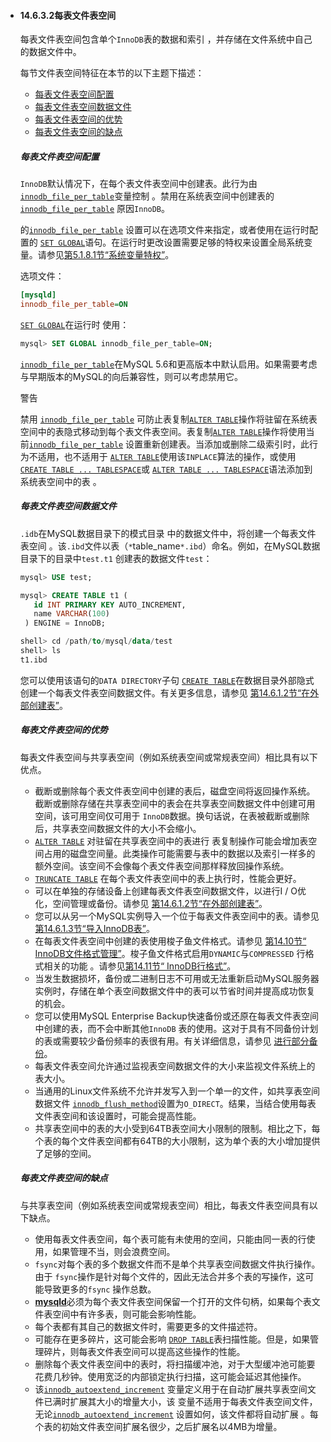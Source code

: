 - #### 14.6.3.2每表文件表空间

  

  每表文件表空间包含单个`InnoDB`表的数据和索引 ，并存储在文件系统中自己的数据文件中。

  每节文件表空间特征在本节的以下主题下描述：

  - [每表文件表空间配置](https://dev.mysql.com/doc/refman/5.7/en/innodb-file-per-table-tablespaces.html#innodb-file-per-table-configuration)
  - [每表文件表空间数据文件](https://dev.mysql.com/doc/refman/5.7/en/innodb-file-per-table-tablespaces.html#innodb-file-per-table-data-files)
  - [每表文件表空间的优势](https://dev.mysql.com/doc/refman/5.7/en/innodb-file-per-table-tablespaces.html#innodb-file-per-table-advantages)
  - [每表文件表空间的缺点](https://dev.mysql.com/doc/refman/5.7/en/innodb-file-per-table-tablespaces.html#innodb-file-per-table-disadvantages)

  ##### 每表文件表空间配置

  `InnoDB`默认情况下，在每个表文件表空间中创建表。此行为由[`innodb_file_per_table`](https://dev.mysql.com/doc/refman/5.7/en/innodb-parameters.html#sysvar_innodb_file_per_table)变量控制 。禁用在系统表空间中创建表的[`innodb_file_per_table`](https://dev.mysql.com/doc/refman/5.7/en/innodb-parameters.html#sysvar_innodb_file_per_table) 原因`InnoDB`。

  的[`innodb_file_per_table`](https://dev.mysql.com/doc/refman/5.7/en/innodb-parameters.html#sysvar_innodb_file_per_table) 设置可以在选项文件来指定，或者使用在运行时配置的 [`SET GLOBAL`](https://dev.mysql.com/doc/refman/5.7/en/set-variable.html)语句。在运行时更改设置需要足够的特权来设置全局系统变量。请参见[第5.1.8.1节“系统变量特权”](https://dev.mysql.com/doc/refman/5.7/en/system-variable-privileges.html)。

  选项文件：

  ```ini
  [mysqld]
  innodb_file_per_table=ON
  ```

  [`SET GLOBAL`](https://dev.mysql.com/doc/refman/5.7/en/set-variable.html)在运行时 使用：

  ```sql
  mysql> SET GLOBAL innodb_file_per_table=ON;
  ```

  [`innodb_file_per_table`](https://dev.mysql.com/doc/refman/5.7/en/innodb-parameters.html#sysvar_innodb_file_per_table)在MySQL 5.6和更高版本中默认启用。如果需要考虑与早期版本的MySQL的向后兼容性，则可以考虑禁用它。

  警告

  禁用 [`innodb_file_per_table`](https://dev.mysql.com/doc/refman/5.7/en/innodb-parameters.html#sysvar_innodb_file_per_table) 可防止表复制[`ALTER TABLE`](https://dev.mysql.com/doc/refman/5.7/en/alter-table.html)操作将驻留在系统表空间中的表隐式移动到每个表文件表空间。表复制[`ALTER TABLE`](https://dev.mysql.com/doc/refman/5.7/en/alter-table.html)操作将使用当前[`innodb_file_per_table`](https://dev.mysql.com/doc/refman/5.7/en/innodb-parameters.html#sysvar_innodb_file_per_table) 设置重新创建表。当添加或删除二级索引时，此行为不适用，也不适用于 [`ALTER TABLE`](https://dev.mysql.com/doc/refman/5.7/en/alter-table.html)使用该`INPLACE`算法的操作，或使用[`CREATE TABLE ... TABLESPACE`](https://dev.mysql.com/doc/refman/5.7/en/create-table.html)或 [`ALTER TABLE ... TABLESPACE`](https://dev.mysql.com/doc/refman/5.7/en/alter-table.html)语法添加到系统表空间中的表 。

  ##### 每表文件表空间数据文件

  `.idb`在MySQL数据目录下的模式目录 中的数据文件中，将创建一个每表文件表空间 。该`.ibd`文件以表（`*`table_name`*.ibd`）命名。例如，在MySQL数据目录下的目录中`test.t1` 创建表的数据文件`test`：

  ```sql
  mysql> USE test;
  
  mysql> CREATE TABLE t1 (
     id INT PRIMARY KEY AUTO_INCREMENT,
     name VARCHAR(100)
   ) ENGINE = InnoDB;
  
  shell> cd /path/to/mysql/data/test
  shell> ls
  t1.ibd
  ```

  您可以使用该语句的`DATA DIRECTORY`子句 [`CREATE TABLE`](https://dev.mysql.com/doc/refman/5.7/en/create-table.html)在数据目录外部隐式创建一个每表文件表空间数据文件。有关更多信息，请参见 [第14.6.1.2节“在外部创建表”](https://dev.mysql.com/doc/refman/5.7/en/innodb-create-table-external.html)。

  ##### 每表文件表空间的优势

  每表文件表空间与共享表空间（例如系统表空间或常规表空间）相比具有以下优点。

  - 截断或删除每个表文件表空间中创建的表后，磁盘空间将返回操作系统。截断或删除存储在共享表空间中的表会在共享表空间数据文件中创建可用空间，该可用空间仅可用于 `InnoDB`数据。换句话说，在表被截断或删除后，共享表空间数据文件的大小不会缩小。
  - [`ALTER TABLE`](https://dev.mysql.com/doc/refman/5.7/en/alter-table.html) 对驻留在共享表空间中的表进行 表复制操作可能会增加表空间占用的磁盘空间量。此类操作可能需要与表中的数据以及索引一样多的额外空间。该空间不会像每个表文件表空间那样释放回操作系统。
  - [`TRUNCATE TABLE`](https://dev.mysql.com/doc/refman/5.7/en/truncate-table.html) 在每个表文件表空间中的表上执行时，性能会更好。
  - 可以在单独的存储设备上创建每表文件表空间数据文件，以进行I / O优化，空间管理或备份。请参见 [第14.6.1.2节“在外部创建表”](https://dev.mysql.com/doc/refman/5.7/en/innodb-create-table-external.html)。
  - 您可以从另一个MySQL实例导入一个位于每表文件表空间中的表。请参见 [第14.6.1.3节“导入InnoDB表”](https://dev.mysql.com/doc/refman/5.7/en/innodb-table-import.html)。
  - 在每表文件表空间中创建的表使用梭子鱼文件格式。请参见 [第14.10节“ InnoDB文件格式管理”](https://dev.mysql.com/doc/refman/5.7/en/innodb-file-format.html)。梭子鱼文件格式启用`DYNAMIC`与`COMPRESSED` 行格式相关的功能 。请参见[第14.11节“ InnoDB行格式”](https://dev.mysql.com/doc/refman/5.7/en/innodb-row-format.html)。
  - 当发生数据损坏，备份或二进制日志不可用或无法重新启动MySQL服务器实例时，存储在单个表空间数据文件中的表可以节省时间并提高成功恢复的机会。
  - 您可以使用MySQL Enterprise Backup快速备份或还原在每表文件表空间中创建的表，而不会中断其他`InnoDB` 表的使用。这对于具有不同备份计划的表或需要较少备份频率的表很有用。有关详细信息，请参见 [进行部分备份](https://dev.mysql.com/doc/mysql-enterprise-backup/4.1/en/partial.html)。
  - 每表文件表空间允许通过监视表空间数据文件的大小来监视文件系统上的表大小。
  - 当通用的Linux文件系统不允许并发写入到一个单一的文件，如共享表空间数据文件 [`innodb_flush_method`](https://dev.mysql.com/doc/refman/5.7/en/innodb-parameters.html#sysvar_innodb_flush_method)设置为`O_DIRECT`。结果，当结合使用每表文件表空间和该设置时，可能会提高性能。
  - 共享表空间中的表的大小受到64TB表空间大小限制的限制。相比之下，每个表的每个文件表空间都有64TB的大小限制，这为单个表的大小增加提供了足够的空间。

  ##### 每表文件表空间的缺点

  与共享表空间（例如系统表空间或常规表空间）相比，每表文件表空间具有以下缺点。

  - 使用每表文件表空间，每个表可能有未使用的空间，只能由同一表的行使用，如果管理不当，则会浪费空间。
  - `fsync`对每个表的多个数据文件而不是单个共享表空间数据文件执行操作。由于 `fsync`操作是针对每个文件的，因此无法合并多个表的写操作，这可能导致更多的`fsync` 操作总数。
  - [**mysqld**](https://dev.mysql.com/doc/refman/5.7/en/mysqld.html)必须为每个表文件表空间保留一个打开的文件句柄，如果每个表文件表空间中有许多表，则可能会影响性能。
  - 每个表都有其自己的数据文件时，需要更多的文件描述符。
  - 可能存在更多碎片，这可能会影响 [`DROP TABLE`](https://dev.mysql.com/doc/refman/5.7/en/drop-table.html)表扫描性能。但是，如果管理碎片，则每表文件表空间可以提高这些操作的性能。
  - 删除每个表文件表空间中的表时，将扫描缓冲池，对于大型缓冲池可能要花费几秒钟。使用宽泛的内部锁定执行扫描，这可能会延迟其他操作。
  - 该[`innodb_autoextend_increment`](https://dev.mysql.com/doc/refman/5.7/en/innodb-parameters.html#sysvar_innodb_autoextend_increment) 变量定义用于在自动扩展共享表空间文件已满时扩展其大小的增量大小，该 变量不适用于每表文件表空间文件，无论[`innodb_autoextend_increment`](https://dev.mysql.com/doc/refman/5.7/en/innodb-parameters.html#sysvar_innodb_autoextend_increment) 设置如何，该文件都将自动扩展 。每个表的初始文件表空间扩展名很少，之后扩展名以4MB为增量。